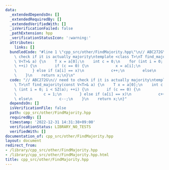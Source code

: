 ```yaml
---
data:
  _extendedDependsOn: []
  _extendedRequiredBy: []
  _extendedVerifiedWith: []
  _isVerificationFailed: false
  _pathExtension: hpp
  _verificationStatusIcon: ':warning:'
  attributes:
    links: []
  bundledCode: "#line 1 \"cpp_src/other/FindMajority.hpp\"\n// ABC272G\n// need to\
    \ check if it is actually majority\ntemplate <class T>\nT find_majority(const\
    \ V<T>& a) {\n    T x = a[0];\n    int c = 0;\n    for (int i = 0; i < SZ(a);\
    \ ++i) {\n        if (c == 0) {\n            x = a[i];\n            c = 1;\n \
    \       } else if (a[i] == x)\n            c++;\n        else\n            c--;\n\
    \    }\n    return x;\n}\n"
  code: "// ABC272G\n// need to check if it is actually majority\ntemplate <class\
    \ T>\nT find_majority(const V<T>& a) {\n    T x = a[0];\n    int c = 0;\n    for\
    \ (int i = 0; i < SZ(a); ++i) {\n        if (c == 0) {\n            x = a[i];\n\
    \            c = 1;\n        } else if (a[i] == x)\n            c++;\n       \
    \ else\n            c--;\n    }\n    return x;\n}"
  dependsOn: []
  isVerificationFile: false
  path: cpp_src/other/FindMajority.hpp
  requiredBy: []
  timestamp: '2022-12-31 14:31:38+09:00'
  verificationStatus: LIBRARY_NO_TESTS
  verifiedWith: []
documentation_of: cpp_src/other/FindMajority.hpp
layout: document
redirect_from:
- /library/cpp_src/other/FindMajority.hpp
- /library/cpp_src/other/FindMajority.hpp.html
title: cpp_src/other/FindMajority.hpp
---
```

